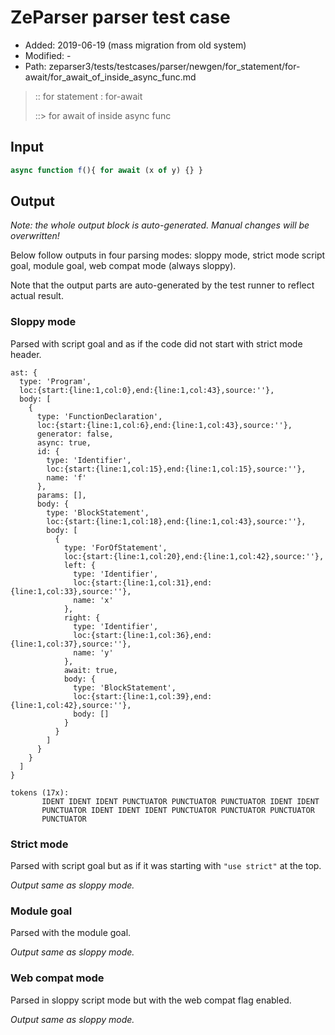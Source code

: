 # ZeParser parser test case

- Added: 2019-06-19 (mass migration from old system)
- Modified: -
- Path: zeparser3/tests/testcases/parser/newgen/for_statement/for-await/for_await_of_inside_async_func.md

> :: for statement : for-await
>
> ::> for await of inside async func

## Input

`````js
async function f(){ for await (x of y) {} }
`````

## Output

_Note: the whole output block is auto-generated. Manual changes will be overwritten!_

Below follow outputs in four parsing modes: sloppy mode, strict mode script goal, module goal, web compat mode (always sloppy).

Note that the output parts are auto-generated by the test runner to reflect actual result.

### Sloppy mode

Parsed with script goal and as if the code did not start with strict mode header.

`````
ast: {
  type: 'Program',
  loc:{start:{line:1,col:0},end:{line:1,col:43},source:''},
  body: [
    {
      type: 'FunctionDeclaration',
      loc:{start:{line:1,col:6},end:{line:1,col:43},source:''},
      generator: false,
      async: true,
      id: {
        type: 'Identifier',
        loc:{start:{line:1,col:15},end:{line:1,col:15},source:''},
        name: 'f'
      },
      params: [],
      body: {
        type: 'BlockStatement',
        loc:{start:{line:1,col:18},end:{line:1,col:43},source:''},
        body: [
          {
            type: 'ForOfStatement',
            loc:{start:{line:1,col:20},end:{line:1,col:42},source:''},
            left: {
              type: 'Identifier',
              loc:{start:{line:1,col:31},end:{line:1,col:33},source:''},
              name: 'x'
            },
            right: {
              type: 'Identifier',
              loc:{start:{line:1,col:36},end:{line:1,col:37},source:''},
              name: 'y'
            },
            await: true,
            body: {
              type: 'BlockStatement',
              loc:{start:{line:1,col:39},end:{line:1,col:42},source:''},
              body: []
            }
          }
        ]
      }
    }
  ]
}

tokens (17x):
       IDENT IDENT IDENT PUNCTUATOR PUNCTUATOR PUNCTUATOR IDENT IDENT
       PUNCTUATOR IDENT IDENT IDENT PUNCTUATOR PUNCTUATOR PUNCTUATOR
       PUNCTUATOR
`````

### Strict mode

Parsed with script goal but as if it was starting with `"use strict"` at the top.

_Output same as sloppy mode._

### Module goal

Parsed with the module goal.

_Output same as sloppy mode._

### Web compat mode

Parsed in sloppy script mode but with the web compat flag enabled.

_Output same as sloppy mode._
